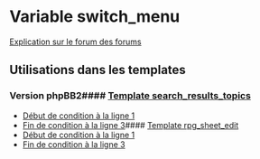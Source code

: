 # Variable switch_menu
[Explication sur le forum des forums](http://forum.forumactif.com/t294113-listing-des-variables#switch_menu)
## Utilisations dans les templates
### Version phpBB2#### [Template search_results_topics](subsilver/search_results_topics.md)
* [Début de condition à la ligne 1](../subsilver/search_results_topics.tpl#L1)
* [Fin de condition à la ligne 3](../subsilver/search_results_topics.tpl#L3)#### [Template rpg_sheet_edit](subsilver/rpg_sheet_edit.md)
* [Début de condition à la ligne 1](../subsilver/rpg_sheet_edit.tpl#L1)
* [Fin de condition à la ligne 3](../subsilver/rpg_sheet_edit.tpl#L3)